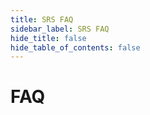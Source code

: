 ```yaml
---
title: SRS FAQ
sidebar_label: SRS FAQ
hide_title: false
hide_table_of_contents: false
---
```


# FAQ

 
      
